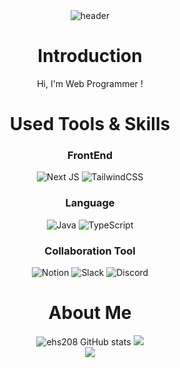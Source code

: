 <div align="center">

  <img src="https://capsule-render.vercel.app/api?type=waving&text=Hi,There%20👋🏻&fontColor=FFFFFF" alt="header" />

# Introduction

Hi, I'm Web Programmer !

# Used Tools & Skills

### FrontEnd


![Next JS](https://img.shields.io/badge/Next-black?style=for-the-badge&logo=next.js&logoColor=white)
![TailwindCSS](https://img.shields.io/badge/tailwindcss-%2338B2AC.svg?style=for-the-badge&logo=tailwind-css&logoColor=white)

### Language

![Java](https://img.shields.io/badge/java-%23ED8B00.svg?style=for-the-badge&logo=openjdk&logoColor=white)
![TypeScript](https://img.shields.io/badge/typescript-%23007ACC.svg?style=for-the-badge&logo=typescript&logoColor=white)

### Collaboration Tool

![Notion](https://img.shields.io/badge/Notion-%23000000.svg?style=for-the-badge&logo=notion&logoColor=white)
![Slack](https://img.shields.io/badge/Slack-4A154B?style=for-the-badge&logo=slack&logoColor=white)
![Discord](https://img.shields.io/badge/Discord-%235865F2.svg?style=for-the-badge&logo=discord&logoColor=white)

# About Me

  <img src="https://github-readme-stats.vercel.app/api?username=ehs208&count_private=true&theme=synthwave&show_icons=true" alt="ehs208 GitHub stats" />
  <a href="https://velog.io/@ehs208"><img src="https://velog-readme-stats.vercel.app/api?name=ehs208"/></a>
  </br>
  <a href="https://hits.seeyoufarm.com"><img src="https://hits.seeyoufarm.com/api/count/incr/badge.svg?url=https%3A%2F%2Fgithub.com%2Fehs208&count_bg=%2321336E&title_bg=%23555555&icon=buzzfeed.svg&icon_color=%23FFFFFF&title=github&edge_flat=false"/></a>

</div>
